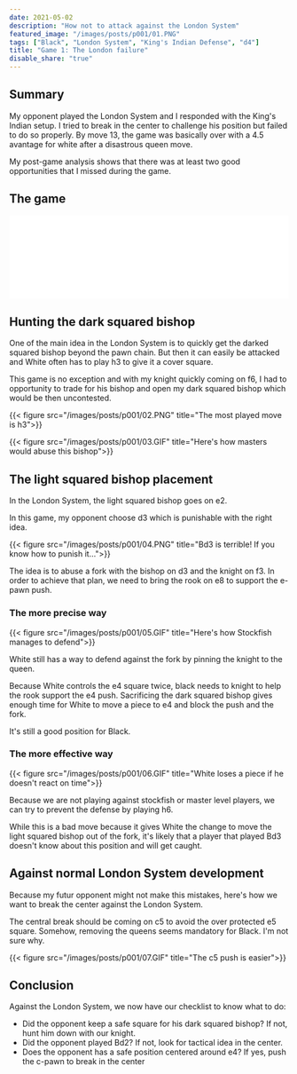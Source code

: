 ```yaml
---
date: 2021-05-02
description: "How not to attack against the London System"
featured_image: "/images/posts/p001/01.PNG"
tags: ["Black", "London System", "King's Indian Defense", "d4"]
title: "Game 1: The London failure"
disable_share: "true"
---
```


## Summary
My opponent played the London System and I responded with the King's Indian setup. I tried to break in the center to challenge his position but failed to do so properly. By move 13, the game was basically over with a 4.5 avantage for white after a disastrous queen move.

My post-game analysis shows that there was at least two good opportunities that I missed during the game.

## The game

<iframe id="7964730" allowtransparency="true" frameborder="0" style="width:100%;border:none;" src="//www.chess.com/emboard?id=7964730"></iframe><script>window.addEventListener("message",e=>{e['data']&&"7964730"===e['data']['id']&&document.getElementById(`${e['data']['id']}`)&&(document.getElementById(`${e['data']['id']}`).style.height=`${e['data']['frameHeight']+30}px`)});</script>

## Hunting the dark squared bishop
One of the main idea in the London System is to quickly get the darked squared bishop beyond the pawn chain. But then it can easily be attacked and White often has to play h3 to give it a cover square.

This game is no exception and with my knight quickly coming on f6, I had to opportunity to trade for his bishop and open my dark squared bishop which would be then uncontested.

{{< figure src="/images/posts/p001/02.PNG" title="The most played move is h3">}}

{{< figure src="/images/posts/p001/03.GIF" title="Here's how masters would abuse this bishop">}}

## The light squared bishop placement
In the London System, the light squared bishop goes on e2.

In this game, my opponent choose d3 which is punishable with the right idea.

{{< figure src="/images/posts/p001/04.PNG" title="Bd3 is terrible! If you know how to punish it...">}}

The idea is to abuse a fork with the bishop on d3 and the knight on f3. In order to achieve that plan, we need to bring the rook on e8 to support the e-pawn push.

### The more precise way

{{< figure src="/images/posts/p001/05.GIF" title="Here's how Stockfish manages to defend">}}

White still has a way to defend against the fork by pinning the knight to the queen. 

Because White controls the e4 square twice, black needs to knight to help the rook support the e4 push. Sacrificing the dark squared bishop gives enough time for White to move a piece to e4 and block the push and the fork.

It's still a good position for Black.

### The more effective way

{{< figure src="/images/posts/p001/06.GIF" title="White loses a piece if he doesn't react on time">}}

Because we are not playing against stockfish or master level players, we can try to prevent the defense by playing h6. 

While this is a bad move because it gives White the change to move the light squared bishop out of the fork, it's likely that a player that played Bd3 doesn't know about this position and will get caught.

## Against normal London System development

Because my futur opponent might not make this mistakes, here's how we want to break the center against the London System.

The central break should be coming on c5 to avoid the over protected e5 square. Somehow, removing the queens seems mandatory for Black. I'm not sure why.

{{< figure src="/images/posts/p001/07.GIF" title="The c5 push is easier">}}

## Conclusion

Against the London System, we now have our checklist to know what to do:
- Did the opponent keep a safe square for his dark squared bishop? If not, hunt him down with our knight.
- Did the opponent played Bd2? If not, look for tactical idea in the center.
- Does the opponent has a safe position centered around e4? If yes, push the c-pawn to break in the center